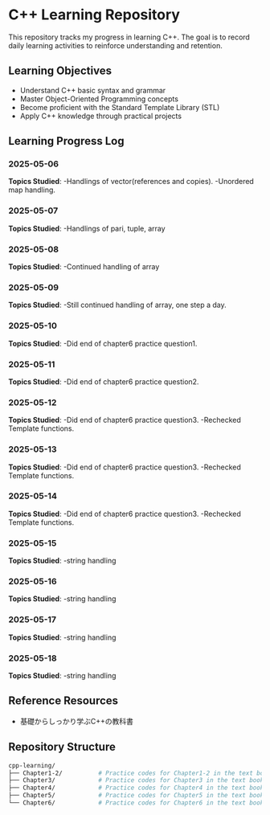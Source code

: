 # C++ Learning Repository

This repository tracks my progress in learning C++. The goal is to record daily learning activities to reinforce understanding and retention.

## Learning Objectives

- Understand C++ basic syntax and grammar
- Master Object-Oriented Programming concepts
- Become proficient with the Standard Template Library (STL)
- Apply C++ knowledge through practical projects

## Learning Progress Log

### 2025-05-06

**Topics Studied**:
-Handlings of vector(references and copies).
-Unordered map handling.

### 2025-05-07

**Topics Studied**:
-Handlings of pari, tuple, array

### 2025-05-08

**Topics Studied**:
-Continued handling of array

### 2025-05-09

**Topics Studied**:
-Still continued handling of array, one step a day.

### 2025-05-10

**Topics Studied**:
-Did end of chapter6 practice question1.

### 2025-05-11

**Topics Studied**:
-Did end of chapter6 practice question2.

### 2025-05-12

**Topics Studied**:
-Did end of chapter6 practice question3.
-Rechecked Template functions.

### 2025-05-13

**Topics Studied**:
-Did end of chapter6 practice question3.
-Rechecked Template functions.

### 2025-05-14

**Topics Studied**:
-Did end of chapter6 practice question3.
-Rechecked Template functions.

### 2025-05-15

**Topics Studied**:
-string handling

### 2025-05-16

**Topics Studied**:
-string handling

### 2025-05-17

**Topics Studied**:
-string handling

### 2025-05-18

**Topics Studied**:
-string handling

## Reference Resources

- 基礎からしっかり学ぶC++の教科書

## Repository Structure

```bash
cpp-learning/
├── Chapter1-2/          # Practice codes for Chapter1-2 in the text book
├── Chapter3/            # Practice codes for Chapter3 in the text book
├── Chapter4/            # Practice codes for Chapter4 in the text book
├── Chapter5/            # Practice codes for Chapter5 in the text book
└── Chapter6/            # Practice codes for Chapter6 in the text book
```
